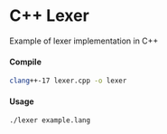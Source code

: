 # C++ Lexer
Example of lexer implementation in C++

#### Compile
```bash
clang++-17 lexer.cpp -o lexer
```
#### Usage
```bash
./lexer example.lang
```
